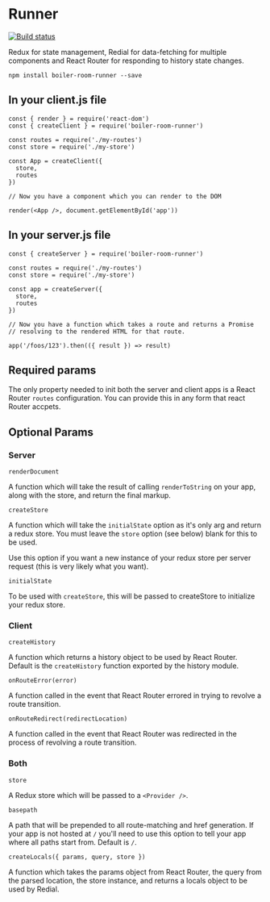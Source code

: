 # Runner

[![Build status](https://badge.buildkite.com/35edf858022bf6c8ec20dc8a3433348f4a268d772991e2c913.svg)](https://buildkite.com/everyday-hero/boiler-room-runner-tests)

Redux for state management, Redial for data-fetching for multiple components
and React Router for responding to history state changes.

```
npm install boiler-room-runner --save
```

## In your client.js file

```
const { render } = require('react-dom')
const { createClient } = require('boiler-room-runner')

const routes = require('./my-routes')
const store = require('./my-store')

const App = createClient({
  store,
  routes
})

// Now you have a component which you can render to the DOM

render(<App />, document.getElementById('app'))
```

## In your server.js file

```
const { createServer } = require('boiler-room-runner')

const routes = require('./my-routes')
const store = require('./my-store')

const app = createServer({
  store,
  routes
})

// Now you have a function which takes a route and returns a Promise
// resolving to the rendered HTML for that route.

app('/foos/123').then(({ result }) => result)
```

## Required params

The only property needed to init both the server and client apps is a React Router `routes` configuration. You can provide this in any form that react Router accpets.

## Optional Params

### Server

`renderDocument`

A function which will take the result of calling `renderToString` on your app, along with the store, and return the final markup.

`createStore`

A function which will take the `initialState` option as it's only arg and return a redux store. You must leave the `store` option (see below) blank for this to be used.

Use this option if you want a new instance of your redux store per server request (this is very likely what you want).

`initialState`

To be used with `createStore`, this will be passed to createStore to initialize your redux store.

### Client

`createHistory`

A function which returns a history object to be used by React Router. Default is the `createHistory` function exported by the history module.

`onRouteError(error)`

A function called in the event that React Router errored in trying to revolve a route transition.

`onRouteRedirect(redirectLocation)`

A function called in the event that React Router was redirected in the process of revolving a route transition.

### Both

`store`

A Redux store which will be passed to a `<Provider />`.

`basepath`

A path that will be prepended to all route-matching and href generation. If your app is not hosted at `/` you'll need to use this option to tell your app where all paths start from. Default is `/`.

`createLocals({ params, query, store })`

A function which takes the params object from React Router, the query from the parsed location, the store instance, and returns a locals object to be used by Redial.
